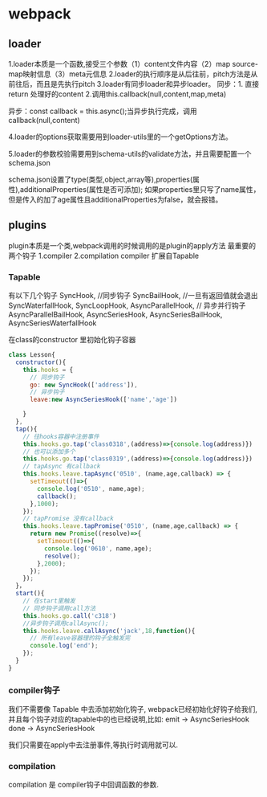 # webpack

## loader
1.loader本质是一个函数,接受三个参数（1）content文件内容（2）map source-map映射信息（3）meta元信息
2.loader的执行顺序是从后往前，pitch方法是从前往后，而且是先执行pitch
3.loader有同步loader和异步loader。
同步：1. 直接return 处理好的content 2.调用this.callback(null,content,map,meta)

异步：const callback = this.async();当异步执行完成，调用callback(null,content)

4.loader的options获取需要用到loader-utils里的一个getOptions方法。

5.loader的参数校验需要用到schema-utils的validate方法，并且需要配置一个schema.json

schema.json设置了type(类型,object,array等),properties(属性),additionalProperties(属性是否可添加);
如果properties里只写了name属性，但是传入的加了age属性且additionalProperties为false，就会报错。


## plugins
plugin本质是一个类,webpack调用的时候调用的是plugin的apply方法
最重要的两个钩子 1.compiler 2.compilation 
compiler 扩展自Tapable


### Tapable
有以下几个钩子
  SyncHook, //同步钩子
	SyncBailHook, //一旦有返回值就会退出
	SyncWaterfallHook,
	SyncLoopHook,
	AsyncParallelHook, // 异步并行钩子
	AsyncParallelBailHook,
	AsyncSeriesHook,
	AsyncSeriesBailHook,
	AsyncSeriesWaterfallHook


在class的constructor 里初始化钩子容器
```javascript
class Lesson{
  constructor(){
    this.hooks = {
      // 同步钩子
      go: new SyncHook(['address']),
      // 异步钩子
      leave:new AsyncSeriesHook(['name','age'])

    }
  },
  tap(){
    // 往hooks容器中注册事件
    this.hooks.go.tap('class0318',(address)=>{console.log(address)})
    // 也可以添加多个
    this.hooks.go.tap('class0319',(address)=>{console.log(address)})
    // tapAsync 有callback
    this.hooks.leave.tapAsync('0510', (name,age,callback) => {
      setTimeout(()=>{
        console.log('0510', name,age);
        callback();
      },1000);
    });
    // tapPromise 没有callback
    this.hooks.leave.tapPromise('0510', (name,age,callback) => {
      return new Promise((resolve)=>{
        setTimeout(()=>{
          console.log('0610', name,age);
          resolve();
        },2000);
      });
    });
  }，
  start(){
    // 在start里触发
    // 同步钩子调用call方法
    this.hooks.go.call('c318')
    //异步钩子调用callAsync();
    this.hooks.leave.callAsync('jack',18,function(){
      // 所有leave容器理的钩子全触发完
      console.log('end');
    });
  }
}
```


### compiler钩子
我们不需要像 Tapable 中去添加初始化钩子,
webpack已经初始化好钩子给我们,并且每个钩子对应的tapable中的也已经说明,比如:
emit -> AsyncSeriesHook
done  -> AsyncSeriesHook

我们只需要在apply中去注册事件,等执行时调用就可以.


### compilation 
compilation 是 compiler钩子中回调函数的参数.

